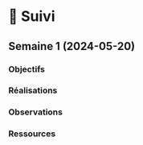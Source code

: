 # 📅 Suivi

<!-- ## Semaine 13 (2024-08-12)

### Objectifs

### Réalisations

### Observations

### Ressources

## Semaine 12 (2024-08-05)

### Objectifs

### Réalisations

### Observations

### Ressources

## Semaine 11 (2024-07-29)

### Objectifs

### Réalisations

### Observations

### Ressources

## Semaine 10 (2024-07-22)

### Objectifs

### Réalisations

### Observations

### Ressources

## Semaine 9 (2024-07-15)

### Objectifs

### Réalisations

### Observations

### Ressources

## Semaine 8 (2024-07-08)

### Objectifs

### Réalisations

### Observations

### Ressources

## Semaine 7 (2024-07-01)

### Objectifs

### Réalisations

### Observations

### Ressources

## Semaine 6 (2024-06-24)

### Objectifs

### Réalisations

### Observations

### Ressources

## Semaine 5 (2024-06-17)

### Objectifs

### Réalisations

### Observations

### Ressources

## Semaine 4 (2024-06-10)

### Objectifs

### Réalisations

### Observations

### Ressources

## Semaine 3 (2024-06-03)

### Objectifs

### Réalisations

### Observations

### Ressources

## Semaine 2 (2024-05-27)

### Objectifs

### Réalisations

### Observations

### Ressources

 -->

## Semaine 1 (2024-05-20)

### Objectifs

<!-- Description des objectifs de la semaine -->

### Réalisations

<!-- Description des tâches accomplies -->

### Observations

<!-- Description des observations importantes (ex: remarque ou trouvaille intéressante, difficultés rencontrées) de la semaine -->

### Ressources

<!-- Matériels consultés (vidéo, article, documentation, livres) -->
